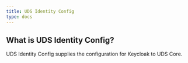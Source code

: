 ```yaml
---
title: UDS Identity Config
type: docs
---
```


## What is UDS Identity Config?
UDS Identity Config supplies the configuration for Keycloak to UDS Core.